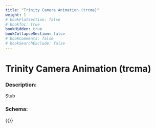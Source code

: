 ```yaml
---
title: "Trinity Camera Animation (trcma)"
weight: 1
# bookFlatSection: false
# bookToc: true
bookHidden: true
bookCollapseSection: false
# bookComments: false
# bookSearchExclude: false
---
```

# Trinity Camera Animation (trcma)

### Description:

Stub

### Schema:

{{<github repo="pkZukan/PokeDocs" file="/SV/Flatbuffers/animation/trcma.fbs" lang="ts">}}